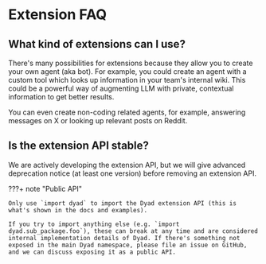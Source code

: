 # Extension FAQ

## What kind of extensions can I use?

There's many possibilities for extensions because they allow you to create your own agent (aka bot). For example, you could create an agent with a custom tool which looks up information in your team's internal wiki. This could be a powerful way of augmenting LLM with private, contextual information to get better results.

You can even create non-coding related agents, for example, answering messages on X or looking up relevant posts on Reddit.

## Is the extension API stable?

We are actively developing the extension API, but we will give advanced deprecation notice (at least one version) before removing an extension API.

???+ note "Public API"

    Only use `import dyad` to import the Dyad extension API (this is what's shown in the docs and examples).

    If you try to import anything else (e.g. `import dyad.sub_package.foo`), these can break at any time and are considered internal implementation details of Dyad. If there's something not exposed in the main Dyad namespace, please file an issue on GitHub, and we can discuss exposing it as a public API.
